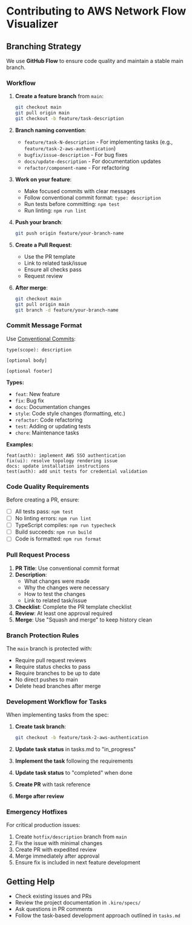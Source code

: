 # Contributing to AWS Network Flow Visualizer

## Branching Strategy

We use **GitHub Flow** to ensure code quality and maintain a stable main branch.

### Workflow

1. **Create a feature branch** from `main`:
   ```bash
   git checkout main
   git pull origin main
   git checkout -b feature/task-description
   ```

2. **Branch naming convention**:
   - `feature/task-N-description` - For implementing tasks (e.g., `feature/task-2-aws-authentication`)
   - `bugfix/issue-description` - For bug fixes
   - `docs/update-description` - For documentation updates
   - `refactor/component-name` - For refactoring

3. **Work on your feature**:
   - Make focused commits with clear messages
   - Follow conventional commit format: `type: description`
   - Run tests before committing: `npm test`
   - Run linting: `npm run lint`

4. **Push your branch**:
   ```bash
   git push origin feature/your-branch-name
   ```

5. **Create a Pull Request**:
   - Use the PR template
   - Link to related task/issue
   - Ensure all checks pass
   - Request review

6. **After merge**:
   ```bash
   git checkout main
   git pull origin main
   git branch -d feature/your-branch-name
   ```

### Commit Message Format

Use [Conventional Commits](https://www.conventionalcommits.org/):

```
type(scope): description

[optional body]

[optional footer]
```

**Types:**
- `feat`: New feature
- `fix`: Bug fix
- `docs`: Documentation changes
- `style`: Code style changes (formatting, etc.)
- `refactor`: Code refactoring
- `test`: Adding or updating tests
- `chore`: Maintenance tasks

**Examples:**
```
feat(auth): implement AWS SSO authentication
fix(ui): resolve topology rendering issue
docs: update installation instructions
test(auth): add unit tests for credential validation
```

### Code Quality Requirements

Before creating a PR, ensure:

- [ ] All tests pass: `npm test`
- [ ] No linting errors: `npm run lint`
- [ ] TypeScript compiles: `npm run typecheck`
- [ ] Build succeeds: `npm run build`
- [ ] Code is formatted: `npm run format`

### Pull Request Process

1. **PR Title**: Use conventional commit format
2. **Description**: 
   - What changes were made
   - Why the changes were necessary
   - How to test the changes
   - Link to related task/issue
3. **Checklist**: Complete the PR template checklist
4. **Review**: At least one approval required
5. **Merge**: Use "Squash and merge" to keep history clean

### Branch Protection Rules

The `main` branch is protected with:
- Require pull request reviews
- Require status checks to pass
- Require branches to be up to date
- No direct pushes to main
- Delete head branches after merge

### Development Workflow for Tasks

When implementing tasks from the spec:

1. **Create task branch**:
   ```bash
   git checkout -b feature/task-2-aws-authentication
   ```

2. **Update task status** in tasks.md to "in_progress"

3. **Implement the task** following the requirements

4. **Update task status** to "completed" when done

5. **Create PR** with task reference

6. **Merge after review**

### Emergency Hotfixes

For critical production issues:

1. Create `hotfix/description` branch from `main`
2. Fix the issue with minimal changes
3. Create PR with expedited review
4. Merge immediately after approval
5. Ensure fix is included in next feature development

## Getting Help

- Check existing issues and PRs
- Review the project documentation in `.kiro/specs/`
- Ask questions in PR comments
- Follow the task-based development approach outlined in `tasks.md`